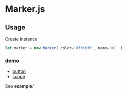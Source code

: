 # Marker.js

## Usage

Create instance

```javascript
let marker = new Marker( color='#ffeb3b', name='m1' )
```

### demo

- [button](https://gist.run/?id=de72e8484d561e1713d764fdc9e44241)
- [scope](https://gist.run/?id=648526b4fc2236972172a0ca8b21d5f3)

See **example**/
